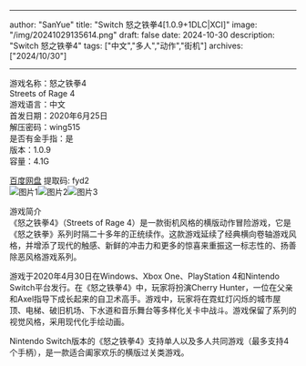 
---
author: "SanYue"
title: "Switch 怒之铁拳4[1.0.9+1DLC|XCI]"
image: "/img/20241029135614.png"
draft: false
date: 2024-10-30
description: "Switch 怒之铁拳4"
tags: ["中文","多人","动作","街机"]
archives: ["2024/10/30"]

---

游戏名称：怒之铁拳4   
Streets of Rage 4    
游戏语言：中文  
首发日期：2020年6月25日  
解压密码：wing515  
是否有金手指：是  
版本：1.0.9   
容量：4.1G

[百度网盘](https://pan.baidu.com/s/1eLZ6xVZu3V4WL4D1I3Nu5Q) 提取码: fyd2  
![图片1](/img/e2ffc96c364.jpg)![图片2](/img/48943ea99493.jpg)![图片3](/img/520e2d15aa7.jpg)  

游戏简介  
《怒之铁拳4》（Streets of Rage 4）是一款街机风格的横版动作冒险游戏，它是《怒之铁拳》系列时隔二十多年的正统续作。这款游戏延续了经典横向卷轴游戏风格，并增添了现代的触感、新鲜的冲击力和更多的惊喜来重振这一标志性的、扬善除恶风格游戏系列。

游戏于2020年4月30日在Windows、Xbox One、PlayStation 4和Nintendo Switch平台发行。在《怒之铁拳4》中，玩家将扮演Cherry Hunter，一位在父亲和Axel指导下成长起来的自卫术高手。游戏中，玩家将在霓虹灯闪烁的城市屋顶、电梯、破旧机场、下水道和音乐舞台等多样化关卡中战斗。游戏保留了系列的视觉风格，采用现代化手绘动画。

Nintendo Switch版本的《怒之铁拳4》支持单人以及多人共同游戏（最多支持4个手柄），是一款适合阖家欢乐的横版过关类游戏。
